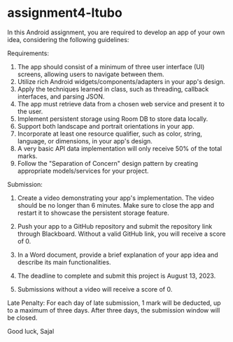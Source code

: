 # assignment4-ltubo
In this Android assignment, you are required to develop an app of your own idea, considering the following guidelines:

Requirements:

1. The app should consist of a minimum of three user interface (UI) screens, allowing users to navigate between them.
2. Utilize rich Android widgets/components/adapters in your app's design.
3. Apply the techniques learned in class, such as threading, callback interfaces, and parsing JSON.
4. The app must retrieve data from a chosen web service and present it to the user.
5. Implement persistent storage using Room DB to store data locally.
6. Support both landscape and portrait orientations in your app.
7. Incorporate at least one resource qualifier, such as color, string, language, or dimensions, in your app's design.
8. A very basic API data implementation will only receive 50% of the total marks.
9. Follow the "Separation of Concern" design pattern by creating appropriate models/services for your project.

Submission:
1. Create a video demonstrating your app's implementation. The video should be no longer than 6 minutes. 
Make sure to close the app and restart it to showcase the persistent storage feature.

2. Push your app to a GitHub repository and submit the repository link through Blackboard. 
Without a valid GitHub link, you will receive a score of 0.

3. In a Word document, provide a brief explanation of your app idea and describe its main functionalities.

4. The deadline to complete and submit this project is August 13, 2023.

5. Submissions without a video will receive a score of 0.


Late Penalty: For each day of late submission, 1 mark will be deducted, up to a maximum of three days. 
After three days, the submission window will be closed.

Good luck,
Sajal
